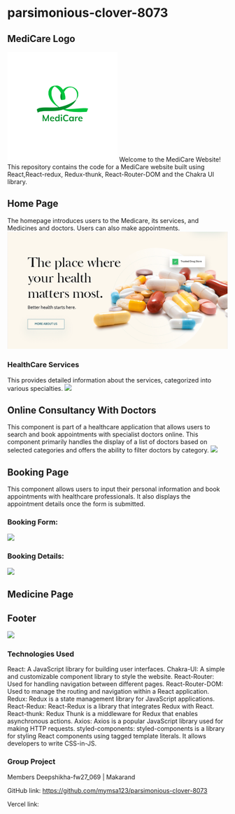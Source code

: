 # parsimonious-clover-8073

## MediCare Logo
<img src="/medicare/public/Images/MediCare.png" alt="" width="50%"/>
Welcome to the MediCare Website! This repository contains the code for a MediCare website built using React,React-redux, Redux-thunk, React-Router-DOM and the Chakra UI library.

## Home Page

The homepage introduces users to the Medicare, its services, and Medicines and doctors. Users can also make appointments.
<img src="/medicare//public/Images/Home.png"/>
 
### HealthCare Services

This provides detailed information about the services, categorized into various specialties.
<img src="/medicare//public/Images/"/>

## Online Consultancy With Doctors

This component is part of a healthcare application that allows users to search and book appointments with specialist doctors online. This component primarily handles the display of a list of doctors based on selected categories and offers the ability to filter doctors by category.
<img src="/medicare//public/Images/"/>

## Booking Page

This component allows users to input their personal information and book appointments with healthcare professionals. It also displays the appointment details once the form is submitted.

### Booking Form:
<img src="/medicare//public/Images/"/>

### Booking Details:
<img src="/medicare//public/Images/"/>

## Medicine Page


## Footer
<img src="/medicare//public/Images/"/>


### Technologies Used
React: A JavaScript library for building user interfaces.
Chakra-UI: A simple and customizable component library to style the website.
React-Router: Used for handling navigation between different pages.
React-Router-DOM: Used to manage the routing and navigation within a React application.
Redux: Redux is a state management library for JavaScript applications.
React-Redux: React-Redux is a library that integrates Redux with React.
React-thunk: Redux Thunk is a middleware for Redux that enables asynchronous actions. 
Axios: Axios is a popular JavaScript library used for making HTTP requests.
styled-components: styled-components is a library for styling React components using tagged template literals. It allows developers to write CSS-in-JS.

### Group Project
Members Deepshikha-fw27_069 | Makarand

GitHub link: https://github.com/mymsa123/parsimonious-clover-8073

Vercel link: 
